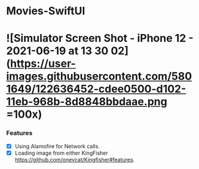 # Movies-SwiftUI
# ![Simulator Screen Shot - iPhone 12 - 2021-06-19 at 13 30 02](https://user-images.githubusercontent.com/5801649/122636452-cdee0500-d102-11eb-968b-8d8848bbdaae.png =100x)

### Features

- [x] Using Alamofire for Network calls.
- [x] Loading image from either KingFisher https://github.com/onevcat/Kingfisher#features.

